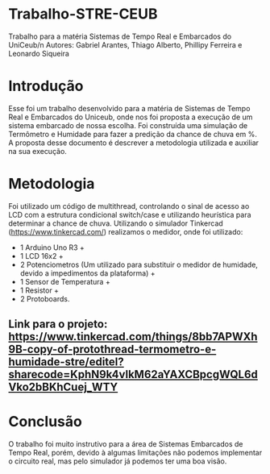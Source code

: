 # Trabalho-STRE-CEUB
Trabalho para a matéria Sistemas de Tempo Real e Embarcados do UniCeub/n
Autores: Gabriel Arantes, Thiago Alberto, Phillipy Ferreira e Leonardo Siqueira

# Introdução

Esse foi um trabalho desenvolvido para a matéria de Sistemas de Tempo Real e Embarcados do Uniceub, onde nos foi proposta a execução de um sistema embarcado de nossa escolha.
Foi construída uma simulação de Termômetro e Humidade para fazer a predição da chance de chuva em %. A proposta desse documento é descrever a metodologia utilizada e auxiliar na sua execução.

# Metodologia

Foi utilizado um código de multithread, controlando o sinal de acesso ao LCD com a estrutura condicional switch/case e utilizando heurística para determinar a chance de chuva.
Utilizando o simulador Tinkercad (https://www.tinkercad.com/) realizamos o medidor, onde foi utilizado:

* 1 Arduino Uno R3 + 
* 1 LCD 16x2 + 
* 2 Potenciometros (Um utilizado para substituir o medidor de humidade, devido a impedimentos da plataforma) +
* 1 Sensor de Temperatura +
* 1 Resistor +
* 2 Protoboards.

## Link para o projeto: https://www.tinkercad.com/things/8bb7APWXh9B-copy-of-protothread-termometro-e-humidade-stre/editel?sharecode=KphN9k4vlkM62aYAXCBpcgWQL6dVko2bBKhCuej_WTY

# Conclusão

O trabalho foi muito instrutivo para a área de Sistemas Embarcados de Tempo Real, porém, devido à algumas limitações não podemos implementar o circuito real, mas pelo simulador já podemos ter uma boa visão.
